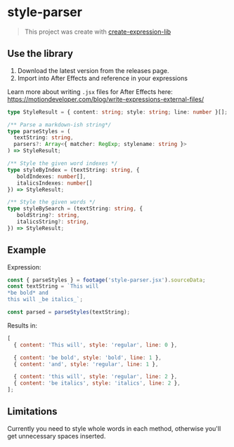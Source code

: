 # style-parser

> This project was create with [create-expression-lib](https://github.com/motiondeveloper/create-expression-lib)

## Use the library

1. Download the latest version from the releases page.
2. Import into After Effects and reference in your expressions

Learn more about writing `.jsx` files for After Effects here: https://motiondeveloper.com/blog/write-expressions-external-files/

```ts
type StyleResult = { content: string; style: string; line: number }[];

/** Parse a markdown-ish string*/
type parseStyles = (
  textString: string,
  parsers?: Array<{ matcher: RegExp; stylename: string }>
) => StyleResult;

/** Style the given word indexes */
type styleByIndex = (textString: string, {
   boldIndexes: number[],
   italicsIndexes: number[]
}) => StyleResult;

/** Style the given words */
type styleBySearch = (textString: string, {
   boldString?: string,
   italicsString?: string,
}) => StyleResult;
```

## Example

Expression:

```js
const { parseStyles } = footage('style-parser.jsx').sourceData;
const textString = `This will
*be bold* and
this will _be italics_`;

const parsed = parseStyles(textString);
```

Results in:

```js
[
  { content: 'This will', style: 'regular', line: 0 },

  { content: 'be bold', style: 'bold', line: 1 },
  { content: 'and', style: 'regular', line: 1 },

  { content: 'this will', style: 'regular', line: 2 },
  { content: 'be italics', style: 'italics', line: 2 },
];
```

## Limitations

Currently you need to style whole words in each method, otherwise you'll get unnecessary spaces inserted.
